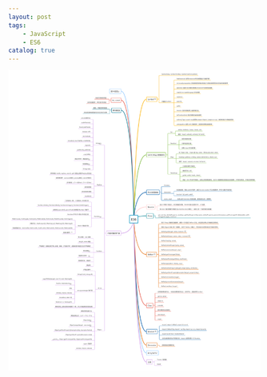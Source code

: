 ```yaml
---
layout: post
tags: 
    - JavaScript
    - ES6
catalog: true
---
```


![ES6](../img/in-post/es6/ES6.png)
